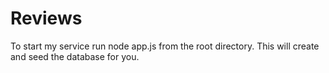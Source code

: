 # Reviews

To start my service run node app.js from the root directory. This will create and seed the database for you.
